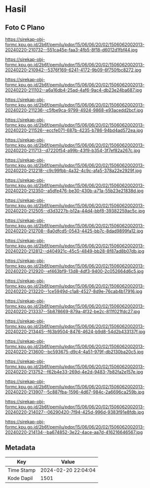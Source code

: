 # Hasil

## Foto C Plano

https://sirekap-obj-formc.kpu.go.id/2b6f/pemilu/pdpr/15/06/06/20/02/1506062002013-20240220-210732--551ca45e-faa3-4fb5-8f18-d6012d1fbf44.jpg

https://sirekap-obj-formc.kpu.go.id/2b6f/pemilu/pdpr/15/06/06/20/02/1506062002013-20240220-210942--5376f169-6241-4172-9b09-6f750fbc8272.jpg

https://sirekap-obj-formc.kpu.go.id/2b6f/pemilu/pdpr/15/06/06/20/02/1506062002013-20240220-211102--a6a16db4-25ad-4af6-9ac4-db23e24ba687.jpg

https://sirekap-obj-formc.kpu.go.id/2b6f/pemilu/pdpr/15/06/06/20/02/1506062002013-20240220-211236--c5fbe9ca-9799-4924-9868-e93acedd2bcf.jpg

https://sirekap-obj-formc.kpu.go.id/2b6f/pemilu/pdpr/15/06/06/20/02/1506062002013-20240220-211526--eccfe071-687b-4235-b786-94bd4ad572ea.jpg

https://sirekap-obj-formc.kpu.go.id/2b6f/pemilu/pdpr/15/06/06/20/02/1506062002013-20240220-211713--d7220f54-a99b-43f9-b354-3f7ef82a267c.jpg

https://sirekap-obj-formc.kpu.go.id/2b6f/pemilu/pdpr/15/06/06/20/02/1506062002013-20240220-212218--c9c99fbb-4a32-4c9c-afa5-378a22e2929f.jpg

https://sirekap-obj-formc.kpu.go.id/2b6f/pemilu/pdpr/15/06/06/20/02/1506062002013-20240220-212350--a5dfe476-be30-430b-a71a-55b23e21838d.jpg

https://sirekap-obj-formc.kpu.go.id/2b6f/pemilu/pdpr/15/06/06/20/02/1506062002013-20240220-212505--d3d3227b-b12a-44d4-bbf8-39382259ac5c.jpg

https://sirekap-obj-formc.kpu.go.id/2b6f/pemilu/pdpr/15/06/06/20/02/1506062002013-20240220-212708--8a0dfcd5-0543-4425-bb7c-8dad9899fa12.jpg

https://sirekap-obj-formc.kpu.go.id/2b6f/pemilu/pdpr/15/06/06/20/02/1506062002013-20240220-212812--d404921c-45c5-4849-bb28-8f87ad8b07db.jpg

https://sirekap-obj-formc.kpu.go.id/2b6f/pemilu/pdpr/15/06/06/20/02/1506062002013-20240220-212920--ef463bf9-13d8-4df3-9400-2c052664d6c5.jpg

https://sirekap-obj-formc.kpu.go.id/2b6f/pemilu/pdpr/15/06/06/20/02/1506062002013-20240220-213220--1ce5949d-c1a8-4527-8d9e-76cab4b17916.jpg

https://sirekap-obj-formc.kpu.go.id/2b6f/pemilu/pdpr/15/06/06/20/02/1506062002013-20240220-213337--5b878669-879a-4f32-be2c-811f021fdc27.jpg

https://sirekap-obj-formc.kpu.go.id/2b6f/pemilu/pdpr/15/06/06/20/02/1506062002013-20240220-213445--f63b9504-8476-4624-b9d8-54d2b433137f.jpg

https://sirekap-obj-formc.kpu.go.id/2b6f/pemilu/pdpr/15/06/06/20/02/1506062002013-20240220-213600--bc593675-d9c4-4a51-979f-db2130ba20c5.jpg

https://sirekap-obj-formc.kpu.go.id/2b6f/pemilu/pdpr/15/06/06/20/02/1506062002013-20240220-213752--f62b4e33-269d-4e2d-9483-7b82fa2e157e.jpg

https://sirekap-obj-formc.kpu.go.id/2b6f/pemilu/pdpr/15/06/06/20/02/1506062002013-20240220-213907--5c887fba-1596-4d67-984c-2a6696ca259b.jpg

https://sirekap-obj-formc.kpu.go.id/2b6f/pemilu/pdpr/15/06/06/20/02/1506062002013-20240220-214027--06290420-7f94-425d-996d-9383f91e8fdb.jpg

https://sirekap-obj-formc.kpu.go.id/2b6f/pemilu/pdpr/15/06/06/20/02/1506062002013-20240220-214134--ba674852-3e22-4ace-aa7d-416216646567.jpg


## Metadata

| Key        | Value               |
| ---------- | ------------------- |
| Time Stamp | 2024-02-20 22:04:04 |
| Kode Dapil | 1501                |



